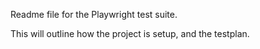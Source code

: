 Readme file for the Playwright test suite.

This will outline how the project is setup, and the testplan.